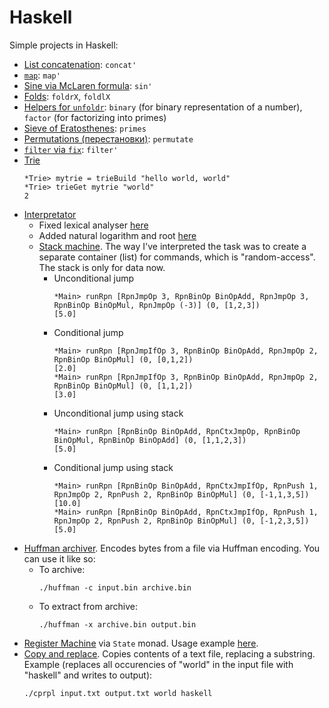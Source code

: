 # Haskell

Simple projects in Haskell:
- [List concatenation](misc/list.hs): ```concat'```
- [```map```](misc/list.hs): ```map'```
- [Sine via McLaren formula](misc/sin.hs): ```sin'```
- [Folds](misc/list.hs): ```foldrX```, ```foldlX```
- [Helpers for ```unfoldr```](misc/list.hs): ```binary``` (for binary representation of a number), ```factor``` (for factorizing into primes)
- [Sieve of Eratosthenes](misc/primes.hs): ```primes```
- [Permutations (перестановки)](misc/perm.hs): ```permutate```
- [```filter``` via ```fix```](misc/fixfilter.hs): ```filter'```
- [Trie](misc/trie.hs)
  ```
  *Trie> mytrie = trieBuild "hello world, world"
  *Trie> trieGet mytrie "world"
  2
  ```
- [Interpretator](interpr/Interpr.hs)
  - Fixed lexical analyser [here](https://github.com/oeml/haskell/commit/a6c29017bb0fb46996059afe7fb87979a2bf9201)
  - Added natural logarithm and root [here](https://github.com/oeml/haskell/commit/ae5b31777b2021cbd6b3e49fdbc808956ee51e28)
  - [Stack machine](interpr/rpn.hs).
    The way I've interpreted the task was to create a separate container (list) for commands, which is "random-access".
    The stack is only for data now.
    - Unconditional jump
      ```
      *Main> runRpn [RpnJmpOp 3, RpnBinOp BinOpAdd, RpnJmpOp 3, RpnBinOp BinOpMul, RpnJmpOp (-3)] (0, [1,2,3])
      [5.0]
      ```
    - Conditional jump
      ```
      *Main> runRpn [RpnJmpIfOp 3, RpnBinOp BinOpAdd, RpnJmpOp 2, RpnBinOp BinOpMul] (0, [0,1,2])
      [2.0]
      *Main> runRpn [RpnJmpIfOp 3, RpnBinOp BinOpAdd, RpnJmpOp 2, RpnBinOp BinOpMul] (0, [1,1,2])
      [3.0]
      ```
    - Unconditional jump using stack
      ```
      *Main> runRpn [RpnBinOp BinOpAdd, RpnCtxJmpOp, RpnBinOp BinOpMul, RpnBinOp BinOpAdd] (0, [1,1,2,3])
      [5.0]
      ```
    - Conditional jump using stack
      ```
      *Main> runRpn [RpnBinOp BinOpAdd, RpnCtxJmpIfOp, RpnPush 1, RpnJmpOp 2, RpnPush 2, RpnBinOp BinOpMul] (0, [-1,1,3,5])
      [10.0]
      *Main> runRpn [RpnBinOp BinOpAdd, RpnCtxJmpIfOp, RpnPush 1, RpnJmpOp 2, RpnPush 2, RpnBinOp BinOpMul] (0, [-1,2,3,5])
      [5.0]
      ```
- [Huffman archiver](huffman). Encodes bytes from a file via Huffman encoding. You can use it like so:
  - To archive:
    ```
    ./huffman -c input.bin archive.bin 
    ```
  - To extract from archive:
    ```
    ./huffman -x archive.bin output.bin
    ```
- [Register Machine](register/RegisterMachine.hs) via ```State``` monad. Usage example [here](register/main.hs).
- [Copy and replace](copy-replace/main.hs). Copies contents of a text file, replacing a substring. Example 
  (replaces all occurencies of "world" in the input file with "haskell" and writes to output):
  ```
  ./cprpl input.txt output.txt world haskell
  ```
